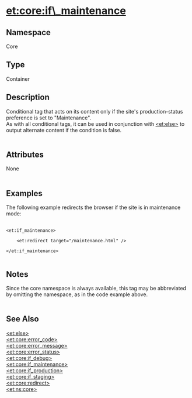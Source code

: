 # <et:core:if\_maintenance> #

## Namespace ##
Core

## Type ##
Container

## Description ##
Conditional tag that acts on its content only if the site's production-status preference is set to "Maintenance".<br>
As with all conditional tags, it can be used in conjunction with <a href='ETElse.md'>&lt;et:else&gt;</a> to output alternate content if the condition is false.<br>
<br>
<h2>Attributes</h2>

None<br>
<br>
<h2>Examples</h2>

The following example redirects the browser if the site is in maintenance mode:<br>
<br>
<pre><code>&lt;et:if_maintenance&gt;<br>
	&lt;et:redirect target="/maintenance.html" /&gt;<br>
&lt;/et:if_maintenance&gt;<br>
</code></pre>

<h2>Notes</h2>

Since the core namespace is always available, this tag may be abbreviated by omitting the namespace, as in the code example above.<br>
<br>
<h2>See Also</h2>
<a href='ETElse.md'>&lt;et:else&gt;</a><br>
<a href='ETCoreErrorCode.md'>&lt;et:core:error_code&gt;</a><br>
<a href='ETCoreErrorMessage.md'>&lt;et:core:error_message&gt;</a><br>
<a href='ETCoreErrorStatus.md'>&lt;et:core:error_status&gt;</a><br>
<a href='ETCoreIfDebug.md'>&lt;et:core:if_debug&gt;</a><br>
<a href='ETCoreIfMaintenance.md'>&lt;et:core:if_maintenance&gt;</a><br>
<a href='ETCoreIfProduction.md'>&lt;et:core:if_production&gt;</a><br>
<a href='ETCoreIfStaging.md'>&lt;et:core:if_staging&gt;</a><br>
<a href='ETCoreRedirect.md'>&lt;et:core:redirect&gt;</a><br>
<a href='ETNSCore.md'>&lt;et:ns:core&gt;</a><br>